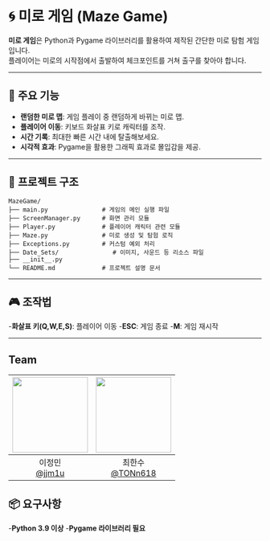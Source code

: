 # 🌀 미로 게임 (Maze Game)

**미로 게임**은 Python과 Pygame 라이브러리를 활용하여 제작된 간단한 미로 탐험 게임입니다.  
플레이어는 미로의 시작점에서 출발하여 체크포인트를 거쳐 출구를 찾아야 합니다.

---

## 📜 주요 기능
- **랜덤한 미로 맵**: 게임 플레이 중 랜덤하게 바뀌는 미로 맵.
- **플레이어 이동**: 키보드 화살표 키로 캐릭터를 조작.
- **시간 기록**: 최대한 빠른 시간 내에 탈출해보세요.
- **시각적 효과**: Pygame을 활용한 그래픽 효과로 몰입감을 제공.

---

## 📂 프로젝트 구조
```plaintext
MazeGame/
├── main.py               # 게임의 메인 실행 파일
├── ScreenManager.py      # 화면 관리 모듈
├── Player.py             # 플레이어 캐릭터 관련 모듈
├── Maze.py               # 미로 생성 및 탐험 로직
├── Exceptions.py         # 커스텀 예외 처리
├── Date_Sets/               # 이미지, 사운드 등 리소스 파일
├── __init__.py               
└── README.md             # 프로젝트 설명 문서
```
---

## 🎮 조작법
-**화살표 키(Q,W,E,S)**: 플레이어 이동
-**ESC**: 게임 종료
-**M**: 게임 재시작

---

## Team
|<img src="https://ibb.co/qdWvMSX" width="150" height="150"/>|<img src="https://ibb.co/qdWvMSX" width="150" height="150"/>|
|:-:|:-:
|이정민<br/>[@jjm1u](https://github.com/jjm1u)|최한수<br/>[@TONn618](https://github.com/TONn618)

## 📦 요구사항  
-**Python 3.9 이상**
-**Pygame 라이브러리 필요**

